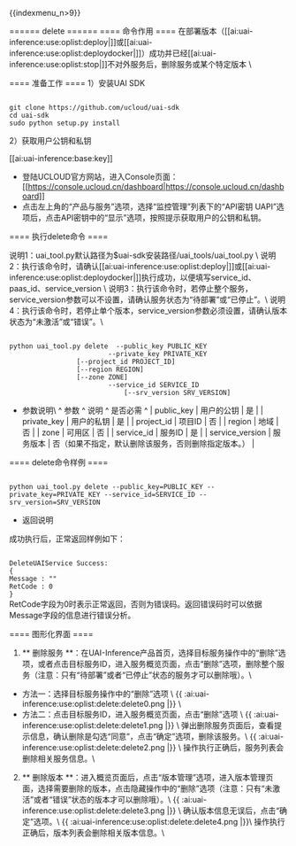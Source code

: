 {{indexmenu_n>9}}

====== delete ======
==== 命令作用 ====
在部署版本（[[ai:uai-inference:use:oplist:deploy|]]或[[ai:uai-inference:use:oplist:deploydocker|]]）成功并已经[[ai:uai-inference:use:oplist:stop|]]不对外服务后，删除服务或某个特定版本 \\

==== 准备工作 ====
1）安装UAI SDK

<code>
git clone https://github.com/ucloud/uai-sdk
cd uai-sdk
sudo python setup.py install
</code>

2）获取用户公钥和私钥 

[[ai:uai-inference:base:key]]
  * 登陆UCLOUD官方网站，进入Console页面：[[https://console.ucloud.cn/dashboard|https://console.ucloud.cn/dashboard]]
  * 点击左上角的“产品与服务”选项，选择“监控管理”列表下的“API密钥 UAPI”选项后，点击API密钥中的“显示”选项，按照提示获取用户的公钥和私钥。


==== 执行delete命令 ====

说明1：uai\_tool.py默认路径为$uai-sdk安装路径/uai\_tools/uai\_tool.py \\
说明2：执行该命令时，请确认[[ai:uai-inference:use:oplist:deploy|]]或[[ai:uai-inference:use:oplist:deploydocker|]]执行成功，以便填写service\_id、paas\_id、service\_version \\
说明3：执行该命令时，若停止整个服务，service\_version参数可以不设置，请确认服务状态为“待部署”或“已停止”。\\
说明4：执行该命令时，若停止单个版本，service\_version参数必须设置，请确认版本状态为“未激活”或“错误”。\\

<code>
python uai_tool.py delete  --public_key PUBLIC_KEY
                   	     --private_key PRIVATE_KEY
			     [--project_id PROJECT_ID]
			     [--region REGION]
			     [--zone ZONE]
                   	     --service_id SERVICE_ID
                             [--srv_version SRV_VERSION]
</code>

  * 参数说明\\
^ 参数                ^ 说明             ^ 是否必需                         ^
| public\_key       | 用户的公钥          | 是                            |
| private\_key      | 用户的私钥          | 是                            |
| project\_id       | 项目ID           | 否                            |
| region   	 | 地域                	        | 否         |
| zone           | 可用区				| 否         |
| service\_id       | 服务ID           | 是                            |
| service\_version  | 服务版本           | 否（如果不指定，默认删除该服务，否则删除指定版本。）   |

==== delete命令样例 ====

<code>
python uai_tool.py delete --public_key=PUBLIC_KEY --private_key=PRIVATE_KEY --service_id=SERVICE_ID --srv_version=SRV_VERSION
</code>

  * 返回说明

成功执行后，正常返回样例如下：

<code>
DeleteUAIService Success:
{
Message : ""
RetCode : 0
}
</code>
RetCode字段为0时表示正常返回，否则为错误码。返回错误码时可以依据Message字段的信息进行错误分析。

==== 图形化界面 ====

1. ** 删除服务 **：在UAI-Inference产品首页，选择目标服务操作中的“删除”选项，或者点击目标服务ID，进入服务概览页面，点击“删除”选项，删除整个服务（注意：只有“待部署”或者“已停止”状态的服务才可以删除哦）。\\
  * 方法一：选择目标服务操作中的“删除”选项 \\
{{ :ai:uai-inference:use:oplist:delete:delete0.png |}} \\
  * 方法二：点击目标服务ID，进入服务概览页面，点击“删除”选项 \\
{{ :ai:uai-inference:use:oplist:delete:delete1.png |}} \\
弹出删除服务页面后，查看提示信息，确认删除是勾选“同意”，点击“确定”选项，删除该服务。\\
{{ :ai:uai-inference:use:oplist:delete:delete2.png |}} \\
操作执行正确后，服务列表会删除相关服务信息。\\

2. ** 删除版本 **：进入概览页面后，点击“版本管理”选项，进入版本管理页面，选择需要删除的版本，点击隐藏操作中的“删除”选项（注意：只有“未激活”或者“错误”状态的版本才可以删除哦）。\\
{{ :ai:uai-inference:use:oplist:delete:delete3.png |}} \\
确认版本信息无误后，点击“确定”选项。\\
{{ :ai:uai-inference:use:oplist:delete:delete4.png |}}\\
操作执行正确后，版本列表会删除相关版本信息。\\